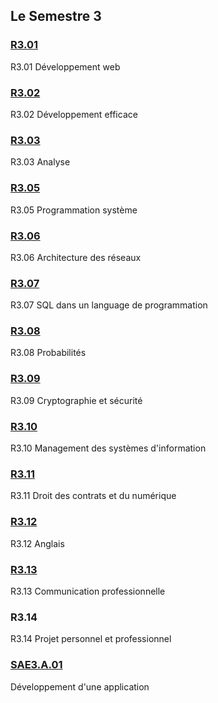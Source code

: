 ## Le Semestre 3


### [R3.01](./R3.01)
R3.01 Développement web

### [R3.02](./R3.02)
R3.02 Développement efficace

### [R3.03](./R3.03)
R3.03 Analyse

### [R3.05](./R3.05)
R3.05 Programmation système

### [R3.06](./R3.06)
R3.06 Architecture des réseaux

### [R3.07](./R3.07)
R3.07 SQL dans un language de programmation

### [R3.08](./R3.08)
R3.08 Probabilités

### [R3.09](./R3.09)
R3.09 Cryptographie et sécurité

### [R3.10](./R3.10)
R3.10 Management des systèmes d'information

### [R3.11](./R3.11)
R3.11 Droit des contrats et du numérique

### [R3.12](./R3.12)
R3.12 Anglais

### [R3.13](./R3.13)
R3.13 Communication professionnelle

### R3.14
R3.14 Projet personnel et professionnel

### [SAE3.A.01](./S3.A.01)
Développement d'une application

